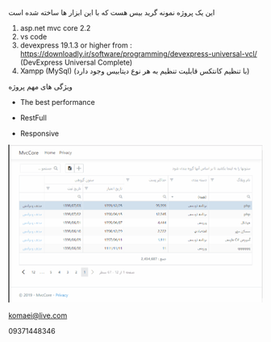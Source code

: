 این یک پروژه نمونه گرید بیس هست که با این ابزار ها ساخته شده است
1. asp.net mvc core 2.2
2. vs code
3. devexpress 19.1.3 or higher from : https://downloadly.ir/software/programming/devexpress-universal-vcl/ (DevExpress Universal Complete)
4. Xampp (MySql) (با تنظیم کانتکس قابلیت تنظیم به هر نوع دیتابیس وجود دارد)

ویژگی های مهم پروژه

- The best performance

- RestFull

- Responsive


![alt text](https://github.com/mammadkoma/MvcCore/blob/master/wwwroot/Images/gif01.gif)

komaei@live.com

09371448346